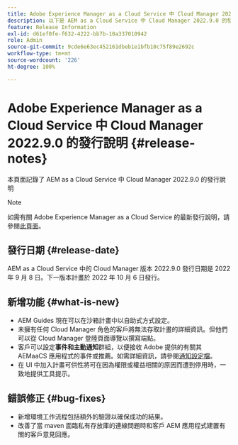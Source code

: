 ```yaml
---
title: Adobe Experience Manager as a Cloud Service 中 Cloud Manager 2022.9.0 的發行說明
description: 以下是 AEM as a Cloud Service 中 Cloud Manager 2022.9.0 的發行說明。
feature: Release Information
exl-id: d61ef0fe-f632-4222-bb7b-10a337010942
role: Admin
source-git-commit: 9cde6e63ec452161dbeb1e1bfb10c75f89e2692c
workflow-type: tm+mt
source-wordcount: '226'
ht-degree: 100%

---
```


# Adobe Experience Manager as a Cloud Service 中 Cloud Manager 2022.9.0 的發行說明 {#release-notes}

本頁面記錄了 AEM as a Cloud Service 中 Cloud Manager 2022.9.0 的發行說明

>[!NOTE]
>
>如需有關 Adobe Experience Manager as a Cloud Service 的最新發行說明，請參閱[此頁面](/help/release-notes/release-notes-cloud/release-notes-current.md)。

## 發行日期 {#release-date}

AEM as a Cloud Service 中的 Cloud Manager 版本 2022.9.0 發行日期是 2022 年 9 月 8 日。下一版本計畫於 2022 年 10 月 6 日發行。

## 新增功能 {#what-is-new}

* AEM Guides 現在可以在沙箱計畫中以自助式方式設定。
* 未擁有任何 Cloud Manager 角色的客戶將無法存取計畫的詳細資訊。但他們可以從 Cloud Manager 登陸頁面導覽以撰寫端點。
* 客戶可以設定&#x200B;**事件和主動通知**&#x200B;群組，以便接收 Adobe 提供的有關其 AEMaaCS 應用程式的事件或推薦。如需詳細資訊，請參閱[通知設定檔](/help/journey-onboarding/notification-profiles.md)。
* 在 UI 中加入計畫可供性將可在因為權限或權益相關的原因而遭到停用時，一致地提供工具提示。

## 錯誤修正 {#bug-fixes}

* 新增環境工作流程包括額外的驗證以確保成功的結果。
* 改善了當 maven 面臨私有存放庫的連線問題時和客戶 AEM 應用程式建置有關的客戶意見回應。
